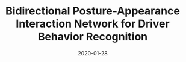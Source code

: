 ---
title: "Bidirectional Posture-Appearance Interaction Network for Driver Behavior Recognition"
collection:  journals
permalink: /publication/Bidirectional
date: 2020-01-28
year: "2022"
venue: "IEEE Trans. Intell. Transp. Syst."
city: 
state: ""
thumbnail: "Bidirectional.png"
teaser : 
authors: "Mingkui Tan, Gengqin Ni, Xu Liu, Shiliang Zhang, Xiangmiao Wu, Yaowei Wang, and Runhao Zeng."
bibtex: Bidirectional.txt
uri: Bidirectional.pdf
arxiv: 
project: 
source:
poster:
data:
---